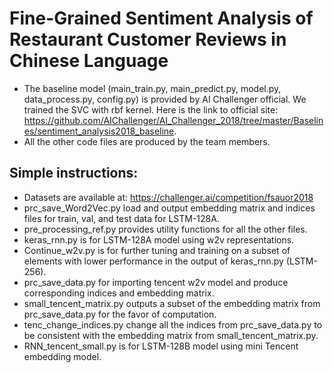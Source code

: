 
Fine-Grained Sentiment Analysis of Restaurant Customer Reviews in Chinese Language
=========================================

* The baseline model (main_train.py, main_predict.py, model.py, data_process.py, config.py) is provided by AI Challenger official. We trained the SVC with rbf kernel. Here is the link to official site: https://github.com/AIChallenger/AI_Challenger_2018/tree/master/Baselines/sentiment_analysis2018_baseline.
* All the other code files are produced by the team members.

Simple instructions:
---
* Datasets are available at: https://challenger.ai/competition/fsauor2018
* prc_save_Word2Vec.py load and output embedding matrix and indices files for train, val, and test data for LSTM-128A.
* pre_processing_ref.py provides utility functions for all the other files.
* keras_rnn.py is for LSTM-128A model using w2v representations.
* Continue_w2v.py is for further tuning and training on a subset of elements with lower performance in the output of keras_rnn.py (LSTM-256).
* prc_save_data.py for importing tencent w2v model and produce corresponding indices and embedding matrix.
* small_tencent_matrix.py outputs a subset of the embedding matrix from prc_save_data.py for the favor of computation.
* tenc_change_indices.py change all the indices from prc_save_data.py to be consistent with the embedding matrix from small_tencent_matrix.py.
* RNN_tencent_small.py is for LSTM-128B model using mini Tencent embedding model.
